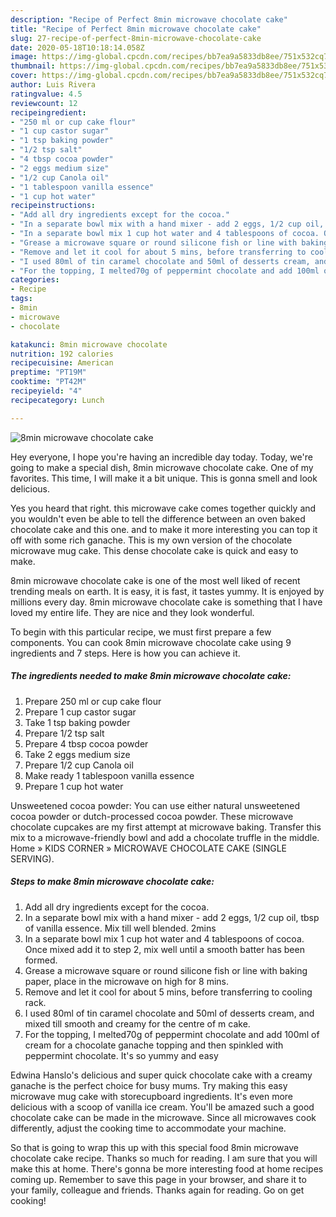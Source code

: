 ```yaml
---
description: "Recipe of Perfect 8min microwave chocolate cake"
title: "Recipe of Perfect 8min microwave chocolate cake"
slug: 27-recipe-of-perfect-8min-microwave-chocolate-cake
date: 2020-05-18T10:18:14.058Z
image: https://img-global.cpcdn.com/recipes/bb7ea9a5833db8ee/751x532cq70/8min-microwave-chocolate-cake-recipe-main-photo.jpg
thumbnail: https://img-global.cpcdn.com/recipes/bb7ea9a5833db8ee/751x532cq70/8min-microwave-chocolate-cake-recipe-main-photo.jpg
cover: https://img-global.cpcdn.com/recipes/bb7ea9a5833db8ee/751x532cq70/8min-microwave-chocolate-cake-recipe-main-photo.jpg
author: Luis Rivera
ratingvalue: 4.5
reviewcount: 12
recipeingredient:
- "250 ml or cup cake flour"
- "1 cup castor sugar"
- "1 tsp baking powder"
- "1/2 tsp salt"
- "4 tbsp cocoa powder"
- "2 eggs medium size"
- "1/2 cup Canola oil"
- "1 tablespoon vanilla essence"
- "1 cup hot water"
recipeinstructions:
- "Add all dry ingredients except for the cocoa."
- "In a separate bowl mix with a hand mixer - add 2 eggs, 1/2 cup oil, tbsp of vanilla essence. Mix till well blended. 2mins"
- "In a separate bowl mix 1 cup hot water and 4 tablespoons of cocoa. Once mixed add it to step 2, mix well until a smooth batter has been formed."
- "Grease a microwave square or round silicone fish or line with baking paper, place in the microwave on high for 8 mins."
- "Remove and let it cool for about 5 mins, before transferring to cooling rack."
- "I used 80ml of tin caramel chocolate and 50ml of desserts cream, and mixed till smooth and creamy for the centre of m cake."
- "For the topping, I melted70g of peppermint chocolate and add 100ml of cream for a chocolate ganache topping and then spinkled with peppermint chocolate. It&#39;s so yummy and easy"
categories:
- Recipe
tags:
- 8min
- microwave
- chocolate

katakunci: 8min microwave chocolate 
nutrition: 192 calories
recipecuisine: American
preptime: "PT19M"
cooktime: "PT42M"
recipeyield: "4"
recipecategory: Lunch

---
```



![8min microwave chocolate cake](https://img-global.cpcdn.com/recipes/bb7ea9a5833db8ee/751x532cq70/8min-microwave-chocolate-cake-recipe-main-photo.jpg)

Hey everyone, I hope you're having an incredible day today. Today, we're going to make a special dish, 8min microwave chocolate cake. One of my favorites. This time, I will make it a bit unique. This is gonna smell and look delicious.

Yes you heard that right. this microwave cake comes together quickly and you wouldn&#39;t even be able to tell the difference between an oven baked chocolate cake and this one. and to make it more interesting you can top it off with some rich ganache. This is my own version of the chocolate microwave mug cake. This dense chocolate cake is quick and easy to make.

8min microwave chocolate cake is one of the most well liked of recent trending meals on earth. It is easy, it is fast, it tastes yummy. It is enjoyed by millions every day. 8min microwave chocolate cake is something that I have loved my entire life. They are nice and they look wonderful.


To begin with this particular recipe, we must first prepare a few components. You can cook 8min microwave chocolate cake using 9 ingredients and 7 steps. Here is how you can achieve it.

<!--inarticleads1-->

##### The ingredients needed to make 8min microwave chocolate cake:

1. Prepare 250 ml or cup cake flour
1. Prepare 1 cup castor sugar
1. Take 1 tsp baking powder
1. Prepare 1/2 tsp salt
1. Prepare 4 tbsp cocoa powder
1. Take 2 eggs medium size
1. Prepare 1/2 cup Canola oil
1. Make ready 1 tablespoon vanilla essence
1. Prepare 1 cup hot water


Unsweetened cocoa powder: You can use either natural unsweetened cocoa powder or dutch-processed cocoa powder. These microwave chocolate cupcakes are my first attempt at microwave baking. Transfer this mix to a microwave-friendly bowl and add a chocolate truffle in the middle. Home » KIDS CORNER » MICROWAVE CHOCOLATE CAKE (SINGLE SERVING). 

<!--inarticleads2-->

##### Steps to make 8min microwave chocolate cake:

1. Add all dry ingredients except for the cocoa.
1. In a separate bowl mix with a hand mixer - add 2 eggs, 1/2 cup oil, tbsp of vanilla essence. Mix till well blended. 2mins
1. In a separate bowl mix 1 cup hot water and 4 tablespoons of cocoa. Once mixed add it to step 2, mix well until a smooth batter has been formed.
1. Grease a microwave square or round silicone fish or line with baking paper, place in the microwave on high for 8 mins.
1. Remove and let it cool for about 5 mins, before transferring to cooling rack.
1. I used 80ml of tin caramel chocolate and 50ml of desserts cream, and mixed till smooth and creamy for the centre of m cake.
1. For the topping, I melted70g of peppermint chocolate and add 100ml of cream for a chocolate ganache topping and then spinkled with peppermint chocolate. It&#39;s so yummy and easy


Edwina Hanslo&#39;s delicious and super quick chocolate cake with a creamy ganache is the perfect choice for busy mums. Try making this easy microwave mug cake with storecupboard ingredients. It&#39;s even more delicious with a scoop of vanilla ice cream. You&#39;ll be amazed such a good chocolate cake can be made in the microwave. Since all microwaves cook differently, adjust the cooking time to accommodate your machine. 

So that is going to wrap this up with this special food 8min microwave chocolate cake recipe. Thanks so much for reading. I am sure that you will make this at home. There's gonna be more interesting food at home recipes coming up. Remember to save this page in your browser, and share it to your family, colleague and friends. Thanks again for reading. Go on get cooking!
